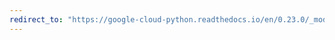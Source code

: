 ```yaml
---
redirect_to: "https://google-cloud-python.readthedocs.io/en/0.23.0/_modules/google/cloud/datastore/entity.html"
---
```

